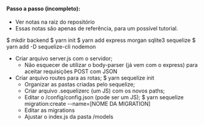 #### Passo a passo (incompleto):

- Ver notas na raiz do repositório
- Essas notas são apenas de referência, para um possível tutorial.

$ mkdir backend
$ yarn init
$ yarn add express morgan sqlite3 sequelize
$ yarn add -D sequelize-cli nodemon
- Criar arquivo server.js com o servidor;
  - Não esquecer de utilizar o body-parser (já vem com o express) para aceitar requisições POST com JSON
- Criar arquivo routes para as rotas;
$ yarn sequelize init
  - Organizar as pastas criadas pelo sequelize;
  - Criar arquivo .sequelizerc (um JS) com os novos paths;
  - Editar o /config/config.json (pode ser um JS);
$ yarn sequelize migration:create --name=[NOME DA MIGRATION]
  - Editar as migrations
  - Ajustar o index.js da pasta /models